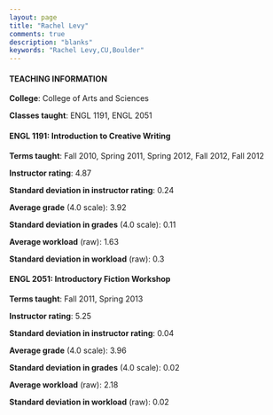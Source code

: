 ```yaml
---
layout: page
title: "Rachel Levy" 
comments: true
description: "blanks"
keywords: "Rachel Levy,CU,Boulder"
---
```

<head>
<script src="https://ajax.googleapis.com/ajax/libs/jquery/2.1.3/jquery.min.js"></script>
<script src="https://dl.dropboxusercontent.com/s/pc42nxpaw1ea4o9/highcharts.js?dl=0"></script>
<!-- <script src="../assets/js/highcharts.js"></script> -->
<style type="text/css">@font-face {
	font-family: "Bebas Neue";
	src: url(https://www.filehosting.org/file/details/544349/BebasNeue Regular.otf) format("opentype");
	}
	h1.Bebas { 
		font-family: "Bebas Neue", Verdana, Tahoma;
	}
</style>
</head>
	   
#### TEACHING INFORMATION

**College**: College of Arts and Sciences

**Classes taught**: ENGL 1191, ENGL 2051

#### ENGL 1191: Introduction to Creative Writing

**Terms taught**: Fall 2010, Spring 2011, Spring 2012, Fall 2012, Fall 2012

**Instructor rating**: 4.87

**Standard deviation in instructor rating**: 0.24

**Average grade** (4.0 scale): 3.92

**Standard deviation in grades** (4.0 scale): 0.11

**Average workload** (raw): 1.63

**Standard deviation in workload** (raw): 0.3

#### ENGL 2051: Introductory Fiction Workshop

**Terms taught**: Fall 2011, Spring 2013

**Instructor rating**: 5.25

**Standard deviation in instructor rating**: 0.04

**Average grade** (4.0 scale): 3.96

**Standard deviation in grades** (4.0 scale): 0.02

**Average workload** (raw): 2.18

**Standard deviation in workload** (raw): 0.02

